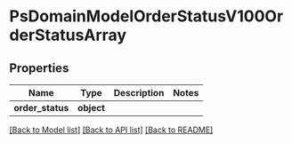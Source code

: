 # PsDomainModelOrderStatusV100OrderStatusArray

## Properties
Name | Type | Description | Notes
------------ | ------------- | ------------- | -------------
**order_status** | **object** |  | 

[[Back to Model list]](../README.md#documentation-for-models) [[Back to API list]](../README.md#documentation-for-api-endpoints) [[Back to README]](../README.md)


